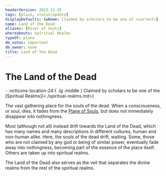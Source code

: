 ```yaml
---
headerVersion: 2023.11.25
tags: [place, status/update]
displayDefaults: {wHome: Claimed by scholars to be one of <current>}
name: Land of the Dead
aliases: [River of Souls]
whereabouts: Spiritual Realms
typeOf: plane
dm_notes: important
dm_owner: none
title: Land of the Dead
---
```

# The Land of the Dead
<div class="grid cards ext-narrow-margin ext-one-column" markdown>
-    :octicons-location-24:{ .lg .middle } Claimed by scholars to be one of the [Spiritual Realms](<./spiritual-realms.md>)  
</div>




The vast gathering place for the souls of the dead. When a consciousness, or soul, dies, it fades from the [Plane of Souls](<../plane-of-souls.md>), but does not immediately disappear into nothingness. 

Most (although not all) instead drift towards the Land of the Dead, which has many names and many descriptions in different cultures, human and non-human alike. Here, the souls of the dead drift, waiting. Some, those who are not claimed by any god or being of similar power, eventually fade away into nothingness, becoming part of the essence of the place itself. Others are taken up into spiritual realms.

The Land of the Dead also serves as the veil that separates the divine realms from the rest of the spiritual realms.
